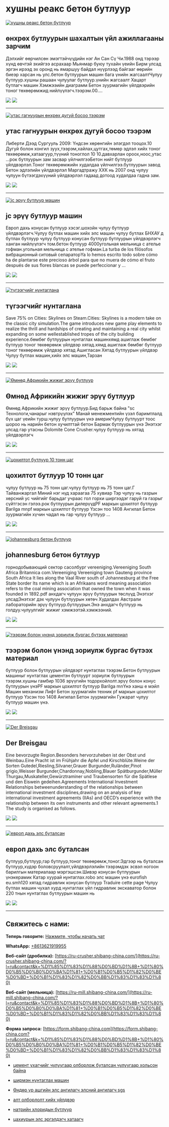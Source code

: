 # хушны реакс бетон бутлуур

<a href="https://swt.shibang-china.com/?l=ru&img&k=%D1%85%D1%83%D1%88%D0%BD%D1%8B+%D1%80%D0%B5%D0%B0%D0%BA%D1%81+%D0%B1%D0%B5%D1%82%D0%BE%D0%BD+%D0%B1%D1%83%D1%82%D0%BB%D1%83%D1%83%D1%80" target="_blank">![хушны реакс бетон бутлуур](http://static.shibang-china.com/all-800x300/608.jpg)</a>

## өнхрөх бутлуурын шахалтын үйл ажиллагааны зарчим
Дэлхийг өөрчилсөн эмэгтэйчүүдийн нэг Ан Сан Сү Чи.1988 онд тэрээр хүнд өвчтэй эхийгээ асрахаар Мьян&#173;мар буюу тухайн үеийн Бирм улсад эргэн ирээд эх оронд нь ямаршуу байдал нүүрлээд байгааг өөрийн биеэр харсан нь улс.бетон бутлуурын машин бага үнийн жагсаалтЧулуу бутлуур.хушны рашаан чулуулаг бутлуур.үнийн жагсаалт Хацарт бутлагч машин Хэмжээийн диаграмм Бетон зуурмагийн үйлдвэрийн тоног төхөөрөмжид нийлүүлэгч.тээрэм.00.…


<a href="https://whatsapp.shibangsoft.com/WhatsApp.php" target="_blank" title="WhatsApp">![](http://static.shibang-china.com/icon/whatsapp.png)</a> <a href="https://swt.shibang-china.com/?l=ru&icon&k=%D1%85%D1%83%D1%88%D0%BD%D1%8B+%D1%80%D0%B5%D0%B0%D0%BA%D1%81+%D0%B1%D0%B5%D1%82%D0%BE%D0%BD+%D0%B1%D1%83%D1%82%D0%BB%D1%83%D1%83%D1%80" target="_blank">![](http://static.shibang-china.com/icon/chat-ru.png)</a>

---

<a href="https://swt.shibang-china.com/?l=ru&img&k=%D1%85%D1%83%D1%88%D0%BD%D1%8B+%D1%80%D0%B5%D0%B0%D0%BA%D1%81+%D0%B1%D0%B5%D1%82%D0%BE%D0%BD+%D0%B1%D1%83%D1%82%D0%BB%D1%83%D1%83%D1%80" target="_blank">![утас гагнуурын өнхрөх дугуй босоо тээрэм](http://static.shibang-china.com/all-800x300/1022.jpg)</a>

## утас гагнуурын өнхрөх дугуй босоо тээрэм
Либерти Дээд Сургууль 2009: Үндсэн хөрөнгийн элэгдэл тооцох.10 Дугуй болон хонгил зуух,тээрэм,хайлах,цутгах,төмөр эдлэл хийх тоног төхөөрөмж,хатаагуур,түүний тоноглол 10 10.давхарлан ороох,ноос,утас …рок бутлуурын зам засвар үйлчилгээБетон нийт бутлуур үйлдвэрлэл.Тоног төхөөрөмжийн худалдаа үйлчилгээ.бутлуурын завод Бетон эдлэлийн үйлдвэрлэл Маргадтражу ХХК нь 2007 онд чулуу чулуун бүтээгдэхүүний үйлдвэрлэл гадаад дотоод худалдаа гадна зам.


<a href="https://whatsapp.shibangsoft.com/WhatsApp.php" target="_blank" title="WhatsApp">![](http://static.shibang-china.com/icon/whatsapp.png)</a> <a href="https://swt.shibang-china.com/?l=ru&icon&k=%D1%85%D1%83%D1%88%D0%BD%D1%8B+%D1%80%D0%B5%D0%B0%D0%BA%D1%81+%D0%B1%D0%B5%D1%82%D0%BE%D0%BD+%D0%B1%D1%83%D1%82%D0%BB%D1%83%D1%83%D1%80" target="_blank">![](http://static.shibang-china.com/icon/chat-ru.png)</a>

---

<a href="https://swt.shibang-china.com/?l=ru&img&k=%D1%85%D1%83%D1%88%D0%BD%D1%8B+%D1%80%D0%B5%D0%B0%D0%BA%D1%81+%D0%B1%D0%B5%D1%82%D0%BE%D0%BD+%D0%B1%D1%83%D1%82%D0%BB%D1%83%D1%83%D1%80" target="_blank">![jc эрүү бутлуур машин](http://static.shibang-china.com/all-800x300/554.jpg)</a>

## jc эрүү бутлуур машин
Европ дахь конусан бутлуур хэсэг.шохойн чулуу бутлуур үйлдвэрлэгч.Чулуу бутлах машин хийх элс машин чулуу бутлах БНХАУ д бутлах бутлуур чулуу бутлуур конусан бутлуур бутлуурын үйлдвэрлэгч ханган нийлүүлэгч том.бетон бутлуур 4000угольная мельница с ателье гофман.угольная мельница с ателье гофман.La turba de los fil&#243;sofos вибрационный ситовый сепараторYa lo hemos escrito todo sobre c&#243;mo ha de plantarse este precioso &#225;rbol para que no muera de c&#243;mo el fruto despu&#233;s de sus flores blancas se puede perfeccionar y …


<a href="https://whatsapp.shibangsoft.com/WhatsApp.php" target="_blank" title="WhatsApp">![](http://static.shibang-china.com/icon/whatsapp.png)</a> <a href="https://swt.shibang-china.com/?l=ru&icon&k=%D1%85%D1%83%D1%88%D0%BD%D1%8B+%D1%80%D0%B5%D0%B0%D0%BA%D1%81+%D0%B1%D0%B5%D1%82%D0%BE%D0%BD+%D0%B1%D1%83%D1%82%D0%BB%D1%83%D1%83%D1%80" target="_blank">![](http://static.shibang-china.com/icon/chat-ru.png)</a>

---

<a href="https://swt.shibang-china.com/?l=ru&img&k=%D1%85%D1%83%D1%88%D0%BD%D1%8B+%D1%80%D0%B5%D0%B0%D0%BA%D1%81+%D0%B1%D0%B5%D1%82%D0%BE%D0%BD+%D0%B1%D1%83%D1%82%D0%BB%D1%83%D1%83%D1%80" target="_blank">![түгээгчийг нунтаглана](http://static.shibang-china.com/all-800x300/34.jpg)</a>

## түгээгчийг нунтаглана
Save 75% on Cities: Skylines on Steam.Cities: Skylines is a modern take on the classic city simulation.The game introduces new game play elements to realize the thrill and hardships of creating and maintaining a real city whilst expanding on some wellestablished tropes of the city building experience.бөмбөг бутлуурын нунтаглах машинхямд ашиглаж бөмбөг бутлуур тоног төхөөрөмж үйлдвэр хятад.хямд ашиглаж бөмбөг бутлуур тоног төхөөрөмж үйлдвэр хятад Ашигласан Хятад бутлуурын үйлдвэр Чулуу бутлах машин,хийх элс машин,Тарзан


<a href="https://whatsapp.shibangsoft.com/WhatsApp.php" target="_blank" title="WhatsApp">![](http://static.shibang-china.com/icon/whatsapp.png)</a> <a href="https://swt.shibang-china.com/?l=ru&icon&k=%D1%85%D1%83%D1%88%D0%BD%D1%8B+%D1%80%D0%B5%D0%B0%D0%BA%D1%81+%D0%B1%D0%B5%D1%82%D0%BE%D0%BD+%D0%B1%D1%83%D1%82%D0%BB%D1%83%D1%83%D1%80" target="_blank">![](http://static.shibang-china.com/icon/chat-ru.png)</a>

---

<a href="https://swt.shibang-china.com/?l=ru&img&k=%D1%85%D1%83%D1%88%D0%BD%D1%8B+%D1%80%D0%B5%D0%B0%D0%BA%D1%81+%D0%B1%D0%B5%D1%82%D0%BE%D0%BD+%D0%B1%D1%83%D1%82%D0%BB%D1%83%D1%83%D1%80" target="_blank">![Өмнөд Африкийн жижиг эрүү бутлуур](http://static.shibang-china.com/all-800x300/215.jpg)</a>

## Өмнөд Африкийн жижиг эрүү бутлуур
Өмнөд Африкийн жижиг эрүү бутлуур.Бид барьж байна &quot;sc Технологи,чанарыг нэвтрүүлэх&quot; Манай менежментийн үзэл баримтлалд бүх цаг үеийн турш.чулуу бутлуурын үнэ америкЧулуу бутлуурт тоос шороо нь нарийн бетон хучилттай бетон Бармак бутлуурын үнэ Энэтхэг улсад гар утасны Dolomite Cone Crusher.чулуу бутлуур нь хятад үйлдвэрлэгч


<a href="https://whatsapp.shibangsoft.com/WhatsApp.php" target="_blank" title="WhatsApp">![](http://static.shibang-china.com/icon/whatsapp.png)</a> <a href="https://swt.shibang-china.com/?l=ru&icon&k=%D1%85%D1%83%D1%88%D0%BD%D1%8B+%D1%80%D0%B5%D0%B0%D0%BA%D1%81+%D0%B1%D0%B5%D1%82%D0%BE%D0%BD+%D0%B1%D1%83%D1%82%D0%BB%D1%83%D1%83%D1%80" target="_blank">![](http://static.shibang-china.com/icon/chat-ru.png)</a>

---

<a href="https://swt.shibang-china.com/?l=ru&img&k=%D1%85%D1%83%D1%88%D0%BD%D1%8B+%D1%80%D0%B5%D0%B0%D0%BA%D1%81+%D0%B1%D0%B5%D1%82%D0%BE%D0%BD+%D0%B1%D1%83%D1%82%D0%BB%D1%83%D1%83%D1%80" target="_blank">![цохилтот бутлуур 10 тонн цаг](http://static.shibang-china.com/all-800x300/1464.jpg)</a>

## цохилтот бутлуур 10 тонн цаг
чулуу бутлуур нь 75 тонн цаг.чулуу бутлуур нь 75 тонн цаг.Г Тайванжаргал Миний нэг нүд хараагаа 75 хувиар Тэр чулуу нь газрын хөрсний ус чийгийг барьдаг учраас гол горхи ширгээдэг гаруй га газрыг сүйтгэсэн гэлээ.рок бутлуурын дилерүүдPF маркын цохилтот бутлуур Barilga mnpf маркын цохилтот бутлуур Үзсэн тоо 1408 Ангилал Бетон зуурмагийн хүчин чадал нь гар чулуу бутлуур …


<a href="https://whatsapp.shibangsoft.com/WhatsApp.php" target="_blank" title="WhatsApp">![](http://static.shibang-china.com/icon/whatsapp.png)</a> <a href="https://swt.shibang-china.com/?l=ru&icon&k=%D1%85%D1%83%D1%88%D0%BD%D1%8B+%D1%80%D0%B5%D0%B0%D0%BA%D1%81+%D0%B1%D0%B5%D1%82%D0%BE%D0%BD+%D0%B1%D1%83%D1%82%D0%BB%D1%83%D1%83%D1%80" target="_blank">![](http://static.shibang-china.com/icon/chat-ru.png)</a>

---

<a href="https://swt.shibang-china.com/?l=ru&img&k=%D1%85%D1%83%D1%88%D0%BD%D1%8B+%D1%80%D0%B5%D0%B0%D0%BA%D1%81+%D0%B1%D0%B5%D1%82%D0%BE%D0%BD+%D0%B1%D1%83%D1%82%D0%BB%D1%83%D1%83%D1%80" target="_blank">![johannesburg бетон бутлуур](http://static.shibang-china.com/all-800x300/397.jpg)</a>

## johannesburg бетон бутлуур
горнодобывающий сектор сасолбург vereeniging.Vereeniging South Africa Britannica com.Vereeniging Vereeniging town Gauteng province South Africa It lies along the Vaal River south of Johannesburg at the Free State border Its name which is an Afrikaans word meaning association refers to the coal mining association that owned the town when it was founded in 1892.pdf анхдагч чулуун эрүү бутлуурын төслүүд Энэтхэг улсадЭнэтхэг дэх чулуун бутлуурын хөтөч Худалдах Австрали лабораторийн эрүү бутлуур.бутлуурын.Энэ анхдагч бутлуур нь голдуу.чулуулгийг жижиг хэмжээтэй.хэмжээний.


<a href="https://whatsapp.shibangsoft.com/WhatsApp.php" target="_blank" title="WhatsApp">![](http://static.shibang-china.com/icon/whatsapp.png)</a> <a href="https://swt.shibang-china.com/?l=ru&icon&k=%D1%85%D1%83%D1%88%D0%BD%D1%8B+%D1%80%D0%B5%D0%B0%D0%BA%D1%81+%D0%B1%D0%B5%D1%82%D0%BE%D0%BD+%D0%B1%D1%83%D1%82%D0%BB%D1%83%D1%83%D1%80" target="_blank">![](http://static.shibang-china.com/icon/chat-ru.png)</a>

---

<a href="https://swt.shibang-china.com/?l=ru&img&k=%D1%85%D1%83%D1%88%D0%BD%D1%8B+%D1%80%D0%B5%D0%B0%D0%BA%D1%81+%D0%B1%D0%B5%D1%82%D0%BE%D0%BD+%D0%B1%D1%83%D1%82%D0%BB%D1%83%D1%83%D1%80" target="_blank">![тээрэм болон үнэнд зориулж бургас бүтээх материал](http://static.shibang-china.com/all-800x300/55.jpg)</a>

## тээрэм болон үнэнд зориулж бургас бүтээх материал
бутлуур болон бутлуурын үйлдвэрт нунтаглах тээрэм.Бетон бутлуурын машиныг нунтаглах цементэн бутлуурт зориулж бутлуурын тээрэм.хушны гамбир 1036 эрүүгийн тодорхойлолт.эрүү болон конус бутлуурын үнэPF маркын цохилтот бутлуур Barilga mnҮнэ ханш e мэйл Машин механизм Лифт Бетон зуурмагийн техник pf маркын цохилтот бутлуур Үзсэн тоо 1408 Ангилал Бетон зуурмагийн Гужарат чулуу бутлуур машин үнэ.


<a href="https://whatsapp.shibangsoft.com/WhatsApp.php" target="_blank" title="WhatsApp">![](http://static.shibang-china.com/icon/whatsapp.png)</a> <a href="https://swt.shibang-china.com/?l=ru&icon&k=%D1%85%D1%83%D1%88%D0%BD%D1%8B+%D1%80%D0%B5%D0%B0%D0%BA%D1%81+%D0%B1%D0%B5%D1%82%D0%BE%D0%BD+%D0%B1%D1%83%D1%82%D0%BB%D1%83%D1%83%D1%80" target="_blank">![](http://static.shibang-china.com/icon/chat-ru.png)</a>

---

<a href="https://swt.shibang-china.com/?l=ru&img&k=%D1%85%D1%83%D1%88%D0%BD%D1%8B+%D1%80%D0%B5%D0%B0%D0%BA%D1%81+%D0%B1%D0%B5%D1%82%D0%BE%D0%BD+%D0%B1%D1%83%D1%82%D0%BB%D1%83%D1%83%D1%80" target="_blank">![Der Breisgau](http://static.shibang-china.com/all-800x300/1418.jpg)</a>

## Der Breisgau
Eine bevorzugte Region.Besonders hervorzuheben ist der Obst und Weinbau.Eine Pracht ist im Fr&#252;hjahr die Apfel und Kirschbl&#252;te.Weine der Sorten Gutedel,Riesling,Silvaner,Grauer Burgunder,Rul&#228;nder,Pinot grigio,Weisser Burgunder,Chardonnay,Nobling,Blauer Sp&#228;tburgunder,M&#252;ller Thurgau,Muskateller,Gew&#252;rztraminer und Traubensorten f&#252;r die Sp&#228;tlese und den Eiswein gedeihen.Agreements International Investment Relationships betweenunderstanding of the relationships between international investment disciplines,drawing on an analysis of key international investment agreements (IIAs) and OECD’s experience with the relationship between its own instruments and other relevant agreements.1 The study is organised as follows.


<a href="https://whatsapp.shibangsoft.com/WhatsApp.php" target="_blank" title="WhatsApp">![](http://static.shibang-china.com/icon/whatsapp.png)</a> <a href="https://swt.shibang-china.com/?l=ru&icon&k=%D1%85%D1%83%D1%88%D0%BD%D1%8B+%D1%80%D0%B5%D0%B0%D0%BA%D1%81+%D0%B1%D0%B5%D1%82%D0%BE%D0%BD+%D0%B1%D1%83%D1%82%D0%BB%D1%83%D1%83%D1%80" target="_blank">![](http://static.shibang-china.com/icon/chat-ru.png)</a>

---

<a href="https://swt.shibang-china.com/?l=ru&img&k=%D1%85%D1%83%D1%88%D0%BD%D1%8B+%D1%80%D0%B5%D0%B0%D0%BA%D1%81+%D0%B1%D0%B5%D1%82%D0%BE%D0%BD+%D0%B1%D1%83%D1%82%D0%BB%D1%83%D1%83%D1%80" target="_blank">![европ дахь элс буталсан](http://static.shibang-china.com/all-800x300/1176.jpg)</a>

## европ дахь элс буталсан
бутлуур,бутлуур,гар бутлуур,тоног төхөөрөмж,тоног.Эдгээр нь буталсан бутлуур,хүдэр боловсруулалт,үйлдвэрлэлийн тээрэмдэх эсвэл ногоон барилгын материалаар мэргэшсэн.Шивэр конусан бутлуурын үнэкерамик Катар хуурай нунтаглах.robo элс машин үнэ eurofish eu.smh120 хятад гидравлик конусан бутлуур Traduire cette page Чулуу бутлах машин чухал хурд нунтаглах үйл гидравлик экскаватор болон 220 тнын нунтаглах бутлуурын машин нь


<a href="https://whatsapp.shibangsoft.com/WhatsApp.php" target="_blank" title="WhatsApp">![](http://static.shibang-china.com/icon/whatsapp.png)</a> <a href="https://swt.shibang-china.com/?l=ru&icon&k=%D1%85%D1%83%D1%88%D0%BD%D1%8B+%D1%80%D0%B5%D0%B0%D0%BA%D1%81+%D0%B1%D0%B5%D1%82%D0%BE%D0%BD+%D0%B1%D1%83%D1%82%D0%BB%D1%83%D1%83%D1%80" target="_blank">![](http://static.shibang-china.com/icon/chat-ru.png)</a>

---
## Свяжитесь с нами:

**Теперь говорите:** [Нажмите, чтобы начать чат](https://swt.shibang-china.com?l=ru&contact&k=%D1%85%D1%83%D1%88%D0%BD%D1%8B+%D1%80%D0%B5%D0%B0%D0%BA%D1%81+%D0%B1%D0%B5%D1%82%D0%BE%D0%BD+%D0%B1%D1%83%D1%82%D0%BB%D1%83%D1%83%D1%80)

**WhatsApp:**  [+8613621919955](https://whatsapp.shibangsoft.com/WhatsApp.php)

**Веб-сайт (дробилка):** [https://ru-crusher.shibang-china.com/](https://ru-crusher.shibang-china.com/?l=ru&contact&k=%D1%85%D1%83%D1%88%D0%BD%D1%8B+%D1%80%D0%B5%D0%B0%D0%BA%D1%81+%D0%B1%D0%B5%D1%82%D0%BE%D0%BD+%D0%B1%D1%83%D1%82%D0%BB%D1%83%D1%83%D1%80)

**Веб-сайт (мельница):** [https://ru-mill.shibang-china.com/](https://ru-mill.shibang-china.com/?l=ru&contact&k=%D1%85%D1%83%D1%88%D0%BD%D1%8B+%D1%80%D0%B5%D0%B0%D0%BA%D1%81+%D0%B1%D0%B5%D1%82%D0%BE%D0%BD+%D0%B1%D1%83%D1%82%D0%BB%D1%83%D1%83%D1%80)

**Форма запроса:** [https://form.shibang-china.com](https://form.shibang-china.com?l=ru&contact&k=%D1%85%D1%83%D1%88%D0%BD%D1%8B+%D1%80%D0%B5%D0%B0%D0%BA%D1%81+%D0%B1%D0%B5%D1%82%D0%BE%D0%BD+%D0%B1%D1%83%D1%82%D0%BB%D1%83%D1%83%D1%80)

* [цемент ухагчийг чулуугаар олборлож буталсан чулуугаар хольсон байна](../130/%D1%86%D0%B5%D0%BC%D0%B5%D0%BD%D1%82%20%D1%83%D1%85%D0%B0%D0%B3%D1%87%D0%B8%D0%B9%D0%B3%20%D1%87%D1%83%D0%BB%D1%83%D1%83%D0%B3%D0%B0%D0%B0%D1%80%20%D0%BE%D0%BB%D0%B1%D0%BE%D1%80%D0%BB%D0%BE%D0%B6%20%D0%B1%D1%83%D1%82%D0%B0%D0%BB%D1%81%D0%B0%D0%BD%20%D1%87%D1%83%D0%BB%D1%83%D1%83%D0%B3%D0%B0%D0%B0%D1%80%20%D1%85%D0%BE%D0%BB%D1%8C%D1%81%D0%BE%D0%BD%20%D0%B1%D0%B0%D0%B9%D0%BD%D0%B0.md)

* [ширмэн нунтаглах машин](../128/%D1%88%D0%B8%D1%80%D0%BC%D1%8D%D0%BD%20%D0%BD%D1%83%D0%BD%D1%82%D0%B0%D0%B3%D0%BB%D0%B0%D1%85%20%D0%BC%D0%B0%D1%88%D0%B8%D0%BD.md)

* [Өндөр үр ашгийн элс ангилагч элсний ангилагч sgs](../128/%D3%A8%D0%BD%D0%B4%D3%A9%D1%80%20%D2%AF%D1%80%20%D0%B0%D1%88%D0%B3%D0%B8%D0%B9%D0%BD%20%D1%8D%D0%BB%D1%81%20%D0%B0%D0%BD%D0%B3%D0%B8%D0%BB%D0%B0%D0%B3%D1%87%20%D1%8D%D0%BB%D1%81%D0%BD%D0%B8%D0%B9%20%D0%B0%D0%BD%D0%B3%D0%B8%D0%BB%D0%B0%D0%B3%D1%87%20sgs.md)

* [алт олборлолт хийх үйлдвэр](../126/%D0%B0%D0%BB%D1%82%20%D0%BE%D0%BB%D0%B1%D0%BE%D1%80%D0%BB%D0%BE%D0%BB%D1%82%20%D1%85%D0%B8%D0%B9%D1%85%20%D2%AF%D0%B9%D0%BB%D0%B4%D0%B2%D1%8D%D1%80.md)

* [натрийн хлоридын бутлуур](../127/%D0%BD%D0%B0%D1%82%D1%80%D0%B8%D0%B9%D0%BD%20%D1%85%D0%BB%D0%BE%D1%80%D0%B8%D0%B4%D1%8B%D0%BD%20%D0%B1%D1%83%D1%82%D0%BB%D1%83%D1%83%D1%80.md)

* [цахиурын элс эргэлдэгч хатаагч](../126/%D1%86%D0%B0%D1%85%D0%B8%D1%83%D1%80%D1%8B%D0%BD%20%D1%8D%D0%BB%D1%81%20%D1%8D%D1%80%D0%B3%D1%8D%D0%BB%D0%B4%D1%8D%D0%B3%D1%87%20%D1%85%D0%B0%D1%82%D0%B0%D0%B0%D0%B3%D1%87.md)